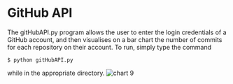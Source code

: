 # GitHub API
The gitHubAPI.py program allows the user to enter the login credentials of a GitHub account, 
and then visualises on a bar chart the number of commits for each repository on their account.
To run, simply type the command
```
$ python gitHubAPI.py
```
while in the appropriate directory.
![chart](https://user-images.githubusercontent.com/37372207/49313389-0135fd80-f4df-11e8-80ee-691b3aa52cd9.JPG)
9
​
